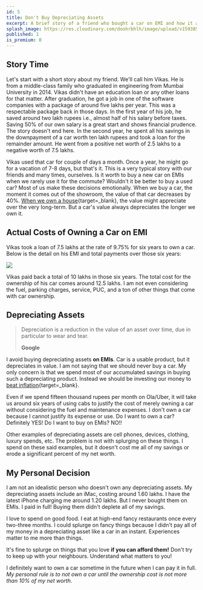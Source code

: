 ```yaml
---
id: 5
title: Don't Buy Depreciating Assets
excerpt: A brief story of a friend who bought a car on EMI and how it affected his net-worth. I show the true cost of owning a depreciating asset and my personal rule behind when does it seem right to splurge on expensive things.
splash_image: https://res.cloudinary.com/doohrbhlh/image/upload/v1593853914/virajkhatavkar.com/5-dont-buy-depreciating-assets-2.jpg
published: 1
is_premium: 0
---
```



## Story Time

Let's start with a short story about my friend. We'll call him Vikas. He is from a middle-class family who graduated in engineering from Mumbai University in 2014. Vikas didn't have an education loan or any other loans for that matter. After graduation, he got a job in one of the software companies with a package of around five lakhs per year. This was a respectable package back in those days. In the first year of his job, he saved around two lakh rupees i.e., almost half of his salary before taxes. Saving 50% of our own salary is a great start and shows financial prudence. The story doesn't end here. In the second year, he spent all his savings in the downpayment of a car worth ten lakh rupees and took a loan for the remainder amount. He went from a positive net worth of 2.5 lakhs to a negative worth of 7.5 lakhs.

Vikas used that car for couple of days a month. Once a year, he might go for a vacation of 7-8 days, but that's it. This is a very typical story with our friends and many times, ourselves. Is it worth to buy a new car on EMIs when we rarely use it for the commute? Wouldn't it be better to buy a used car? Most of us make these decisions emotionally. When we buy a car, the moment it comes out of the showroom, the value of that car decreases by 40%. [When we own a house](https://virajkhatavkar.com/3-should-you-buy-a-house){target=_blank}, the value might appreciate over the very long-term. But a car's value always depreciates the longer we own it.

## Actual Costs of Owning a Car on EMI

Vikas took a loan of 7.5 lakhs at the rate of 9.75% for six years to own a car. Below is the detail on his EMI and total payments over those six years:

![](https://res.cloudinary.com/doohrbhlh/image/upload/v1593852218/virajkhatavkar.com/5-dont-buy-depreciating-assets-1.png)

Vikas paid back a total of 10 lakhs in those six years. The total cost for the ownership of his car comes around 12.5 lakhs. I am not even considering the fuel, parking charges, service, PUC, and a ton of other things that come with car ownership.

## Depreciating Assets

> Depreciation is a reduction in the value of an asset over time, due in particular to wear and tear.
> 
> **Google**

I avoid buying depreciating assets **on EMIs**. Car is a usable product, but it depreciates in value. I am not saying that we should never buy a car. My only concern is that we spend most of our accumulated savings in buying such a depreciating product. Instead we should be investing our money to [beat inflation](https://virajkhatavkar.com/4-inflation-is-a-hidden-expense){target=_blank}.

Even if we spend fifteen thousand rupees per month on Ola/Uber, it will take us around six years of using cabs to justify the cost of merely owning a car without considering the fuel and maintenance expenses. I don't own a car because I cannot justify its expense or use. Do I want to own a car? Definitely YES! Do I want to buy on EMIs? NO!!

Other examples of depreciating assets are cell phones, devices, clothing, luxury spends, etc. The problem is not with splurging on these things. I spend on these said examples, but it doesn't cost me all of my savings or erode a significant percent of my net worth.

## My Personal Decision

I am not an idealistic person who doesn't own any depreciating assets. My depreciating assets include an iMac, costing around 1.60 lakhs. I have the latest iPhone charging me around 1.20 lakhs. But I never bought them on EMIs. I paid in full! Buying them didn't deplete all of my savings.

I love to spend on good food. I eat at high-end fancy restaurants once every two-three months. I could splurge on fancy things because I didn't pay all of my money in a depreciating asset like a car in an instant. Experiences matter to me more than things.

It's fine to splurge on things that you love **if you can afford them!** Don't try to keep up with your neighbours. Understand what matters to you!

I definitely want to own a car sometime in the future when I can pay it in full. *My personal rule is to not own a car until the ownership cost is not more than 10% of my net worth.*